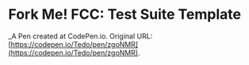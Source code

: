 # Fork Me! FCC: Test Suite Template
 _A Pen created at CodePen.io. Original URL: [https://codepen.io/Tedo/pen/zgoNMR](https://codepen.io/Tedo/pen/zgoNMR).

 